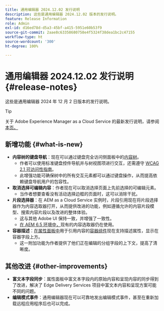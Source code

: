 ```yaml
---
title: 通用编辑器 2024.12.02 发行说明
description: 这些是通用编辑器 2024.12.02 版本的发行说明。
feature: Release Information
role: Admin
exl-id: d16ed78d-d5a3-45bf-a415-5951e60b53f9
source-git-commit: 2aae8c63358680758e4f5324f38dea1bc2c47155
workflow-type: ht
source-wordcount: '300'
ht-degree: 100%

---
```



# 通用编辑器 2024.12.02 发行说明 {#release-notes}

这些是通用编辑器 2024 年 12 月 2 日版本的发行说明。

>[!TIP]
>
>关于 Adob&#x200B;&#x200B;e Experience Manager as a Cloud Service 的最新发行说明，请参阅[本页。](/help/release-notes/release-notes-cloud/release-notes-current.md)

## 新增功能 {#what-is-new}

* **内容树的键盘导航**：现在可以通过键盘完全访问侧面板中的[内容树](/help/sites-cloud/authoring/universal-editor/navigation.md#content-tree-mode)。
   * 作者可以使用标准键盘控件导航并与树视图项进行交互，还需遵守 [WCAG 2.1 可访问性指南](/help/sites-cloud/authoring/page-editor/accessible-content.md)。
   * 此增强功能可确保树中的所有交互元素都可以通过键盘操作，从而提高依赖键盘导航用户的包容性。
* **取消选择可编辑内容**：作者现在可以取消选择页面上先前选择的可编辑元素。
   * 当作者想要查看没有活动选择边框的页面时，这可以消除干扰。
* **片段选择器**：在 AEM as a Cloud Service 实例时，片段引用现在将片段选择器作为内容选取器打开，从而提供改进的功能，例如遵循允许的内容片段模型、搜索内容片段以及改进的整体体验。
   * 这与其他 Adobe UI 保持一致，并增强了一致性。
   * [在 AEM 6.5 环境中，](https://experienceleague.adobe.com/zh-hans/docs/experience-manager-65/content/implementing/developing/headless/universal-editor/introduction)现有的内容选取器仍在使用。
* **容器描述**：[在属性面板中](/help/implementing/universal-editor/field-types.md#container)用于引用内容的[容器组件](/help/sites-cloud/authoring/universal-editor/navigation.md#properties-panel-properties-rail)现在支持描述属性，显示在容器字段上方。
   * 这一附加功能为作者提供了他们正在编辑的分组字段的上下文，提高了清晰度。

## 其他改进 {#other-improvements}

* **富文本字段同步**：属性面板中富文本字段内的原始内容和呈现内容的同步得到了改进，解决了 Edge Delivery Services 项目中富文本内容和呈现方案可能不同的问题。
* **编辑模式事件**：通用编辑器现在可以可靠地发出编辑模式事件，甚至在重新加载远程应用程序后也可以完成。

